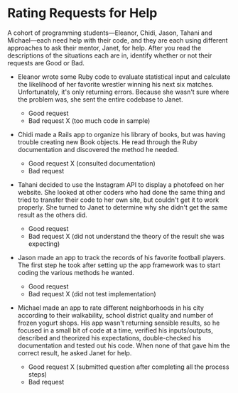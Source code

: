 # Rating Requests for Help

A cohort of programming students—Eleanor, Chidi, Jason, Tahani and Michael—each need help with their code, and they are each using different approaches to ask their mentor, Janet, for help. After you read the descriptions of the situations each are in, identify whether or not their requests are Good or Bad.

* Eleanor wrote some Ruby code to evaluate statistical input and calculate the likelihood of her favorite wrestler winning his next six matches. Unfortunately, it's only returning errors. Because she wasn't sure where the problem was, she sent the entire codebase to Janet.

  * Good request
  * Bad request X (too much code in sample)

* Chidi made a Rails app to organize his library of books, but was having trouble creating new Book objects. He read through the Ruby documentation and discovered the method he needed.

  * Good request X (consulted documentation)
  * Bad request

* Tahani decided to use the Instagram API to display a photofeed on her website. She looked at other coders who had done the same thing and tried to transfer their code to her own site, but couldn't get it to work properly. She turned to Janet to determine why she didn't get the same result as the others did.

  * Good request
  * Bad request X (did not understand the theory of the result she was expecting)

* Jason made an app to track the records of his favorite football players. The first step he took after setting up the app framework was to start coding the various methods he wanted.

  * Good request
  * Bad request X (did not test implementation)

* Michael made an app to rate different neighborhoods in his city according to their walkability, school district quality and number of frozen yogurt shops. His app wasn't returning sensible results, so he focused in a small bit of code at a time, verified his inputs/outputs, described and theorized his expectations, double-checked his documentation and tested out his code. When none of that gave him the correct result, he asked Janet for help.

  * Good request X (submitted question after completing all the process steps)
  * Bad request

